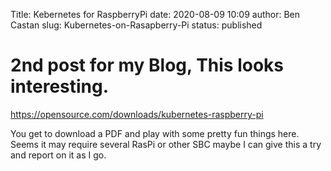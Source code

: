 Title: Kebernetes for RaspberryPi
date: 2020-08-09 10:09
author: Ben Castan
slug: Kubernetes-on-Rasapberry-Pi
status: published

# 2nd post for my Blog, This looks interesting.

https://opensource.com/downloads/kubernetes-raspberry-pi

You get to download a PDF and play with some pretty fun things here. 
Seems it may require several RasPi or other SBC maybe I can give this a try and 
report on it as I go.